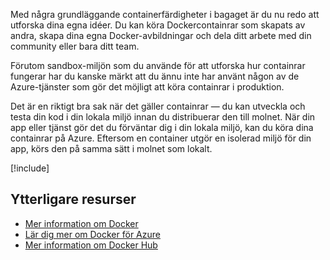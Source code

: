 Med några grundläggande containerfärdigheter i bagaget är du nu redo att utforska dina egna idéer. Du kan köra Dockercontainrar som skapats av andra, skapa dina egna Docker-avbildningar och dela ditt arbete med din community eller bara ditt team.

Förutom sandbox-miljön som du använde för att utforska hur containrar fungerar har du kanske märkt att du ännu inte har använt någon av de Azure-tjänster som gör det möjligt att köra containrar i produktion.

Det är en riktigt bra sak när det gäller containrar &mdash; du kan utveckla och testa din kod i din lokala miljö innan du distribuerar den till molnet. När din app eller tjänst gör det du förväntar dig i din lokala miljö, kan du köra dina containrar på Azure. Eftersom en container utgör en isolerad miljö för din app, körs den på samma sätt i molnet som lokalt.

<!-- Cleanup sandbox -->
[!include[](../../../includes/azure-sandbox-cleanup.md)]

## <a name="additional-resources"></a>Ytterligare resurser

- [Mer information om Docker](https://www.docker.com/)
- [Lär dig mer om Docker för Azure](https://docs.docker.com/docker-for-azure/)
- [Mer information om Docker Hub](https://hub.docker.com/)